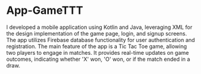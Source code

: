 # App-GameTTT
I developed a mobile application using Kotlin and Java, leveraging XML for the design implementation of the game page, login, and signup screens. The app utilizes Firebase database functionality for user authentication and registration. The main feature of the app is a Tic Tac Toe game, allowing two players to engage in matches. It provides real-time updates on game outcomes, indicating whether 'X' won, 'O' won, or if the match ended in a draw.
